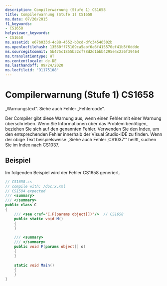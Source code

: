 ```yaml
---
description: Compilerwarnung (Stufe 1) CS1658
title: Compilerwarnung (Stufe 1) CS1658
ms.date: 07/20/2015
f1_keywords:
- CS1658
helpviewer_keywords:
- CS1658
ms.assetid: e67b033d-4c88-4552-b3cd-dfc34546502b
ms.openlocfilehash: 13560ff75109ca5abf6a6f415570ef41b5f6ddde
ms.sourcegitcommit: 5b475c1855b32cf78d2d1bbb4295e4c236f39464
ms.translationtype: HT
ms.contentlocale: de-DE
ms.lasthandoff: 09/24/2020
ms.locfileid: "91175108"
---
```

# <a name="compiler-warning-level-1-cs1658"></a>Compilerwarnung (Stufe 1) CS1658

„Warnungstext“. Siehe auch Fehler „Fehlercode“.  
  
 Der Compiler gibt diese Warnung aus, wenn einen Fehler mit einer Warnung überschrieben. Wenn Sie Informationen über das Problem benötigen, beziehen Sie sich auf den genannten Fehler. Verwenden Sie den Index, um den entsprechenden Fehler innerhalb der Visual Studio-IDE zu finden. Wenn der obige Text beispielsweise „Siehe auch Fehler ‚CS1037‘“ heißt, suchen Sie im Index nach CS1037.  
  
## <a name="example"></a>Beispiel  

 Im folgenden Beispiel wird der Fehler CS1658 generiert.  
  
```csharp  
// CS1658.cs  
// compile with: /doc:x.xml  
// CS1584 expected  
/// <summary>  
/// </summary>  
public class C  
{  
    /// <see cref="C.F(params object[])"/>  // CS1658  
    public static void M()  
    {  
    }  
  
    /// <summary>  
    /// </summary>  
    public void F(params object[] o)  
    {  
    }  
  
    static void Main()  
    {  
    }  
}  
```
